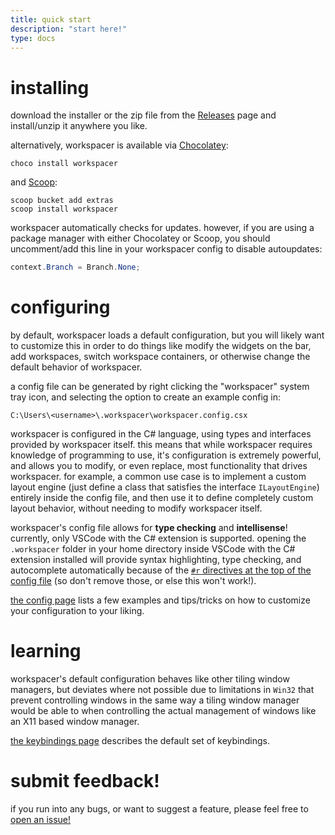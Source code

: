 ```yaml
---
title: quick start
description: "start here!"
type: docs
---
```


# installing

download the installer or the zip file from the [Releases](https://github.com/workspacer/workspacer/releases/latest) page and install/unzip it anywhere you like. 

alternatively, workspacer is available via [Chocolatey](https://community.chocolatey.org/packages/workspacer):

```
choco install workspacer
```

and [Scoop](https://scoop.sh/):

```
scoop bucket add extras
scoop install workspacer
```

workspacer automatically checks for updates. however, if you are using a package manager with either Chocolatey or Scoop, you should uncomment/add this line in your workspacer config to disable autoupdates:

```cs
context.Branch = Branch.None;
```

# configuring

by default, workspacer loads a default configuration, but you will likely want to customize this in order to do things like modify the widgets on the bar, add workspaces, switch workspace containers, or otherwise change the default behavior of workspacer.

a config file can be generated by right clicking the "workspacer" system tray icon, and selecting the option to create an example config in:

```
C:\Users\<username>\.workspacer\workspacer.config.csx
```

workspacer is configured in the C# language, using types and interfaces provided by workspacer itself. this means that while workspacer requires knowledge of programming to use, it's configuration is extremely powerful, and allows you to modify, or even replace, most functionality that drives workspacer. for example, a common use case is to implement a custom layout engine (just define a class that satisfies the interface `ILayoutEngine`) entirely inside the config file, and then use it to define completely custom layout behavior, without needing to modify workspacer itself.

workspacer's config file allows for __type checking__ and __intellisense__! currently, only VSCode with the C# extension is supported. opening the `.workspacer` folder in your home directory inside VSCode with the C# extension installed will provide syntax highlighting, type checking, and autocomplete automatically because of the [`#r` directives at the top of the config file](https://github.com/workspacer/workspacer/blob/495ab72fdf80d8aedbdd790cc638e5f8e97a476e/src/workspacer/Config/workspacer.config.template.csx#L1) (so don't remove those, or else this won't work!).

[the config page](/config) lists a few examples and tips/tricks on how to customize your configuration to your liking.

# learning

workspacer's default configuration behaves like other tiling window managers, but deviates where not possible due to limitations in `Win32` that prevent controlling windows in the same way a tiling window manager would be able to when controlling the actual management of windows like an X11 based window manager.

[the keybindings page](/keybindings) describes the default set of keybindings.

# submit feedback!

if you run into any bugs, or want to suggest a feature, please feel free to [open an issue!](https://github.com/workspacer/workspacer/issues)
